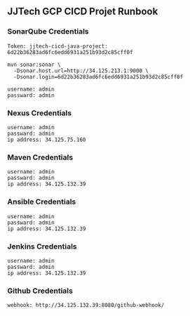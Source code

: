 ## JJTech GCP CICD Projet Runbook

### SonarQube Credentials
```
Token: jjtech-cicd-java-project: 6d22b36283ad6fc6edd6931a251b93d2c85cff0f
```
```
mvn sonar:sonar \
  -Dsonar.host.url=http://34.125.213.1:9000 \
  -Dsonar.login=6d22b36283ad6fc6edd6931a251b93d2c85cff0f
```
```
username: admin
passward: admin
```
### Nexus Credentials
```
username: admin
passward: admin
ip address: 34.125.75.160
```
### Maven Credentials
```
username: admin
passward: admin
ip address: 34.125.132.39
```
### Ansible Credentials
```
username: admin
passward: admin
ip address: 34.125.132.39
```
### Jenkins Credentials
```
username: admin
passward: admin
ip address: 34.125.132.39
```
### Github Credentials
```
webhook: http://34.125.132.39:8080/github-webhook/ 
```
